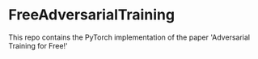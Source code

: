 # FreeAdversarialTraining
This repo contains the PyTorch implementation of the paper 'Adversarial Training for Free!'
